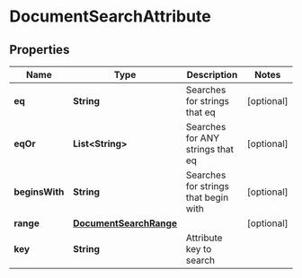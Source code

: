

# DocumentSearchAttribute


## Properties

| Name | Type | Description | Notes |
|------------ | ------------- | ------------- | -------------|
|**eq** | **String** | Searches for strings that eq |  [optional] |
|**eqOr** | **List&lt;String&gt;** | Searches for ANY strings that eq |  [optional] |
|**beginsWith** | **String** | Searches for strings that begin with |  [optional] |
|**range** | [**DocumentSearchRange**](DocumentSearchRange.md) |  |  [optional] |
|**key** | **String** | Attribute key to search |  |



